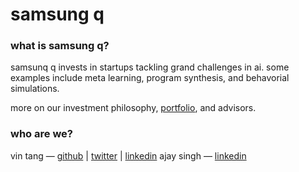 # samsung q

### what is samsung q?
samsunq q invests in startups tackling grand challenges in ai. some examples include meta learning, program synthesis, and behavorial simulations.

more on our investment philosophy, [portfolio](https://github.com/samsungq/hello/blob/master/portfolio.md), and advisors.

### who are we?
vin tang — [github](https://github.com/mynameisvinn) | [twitter](https://twitter.com/mynameisvinn) | [linkedin](https://www.linkedin.com/in/vintang)
ajay singh — [linkedin](https://www.linkedin.com/in/vintang)